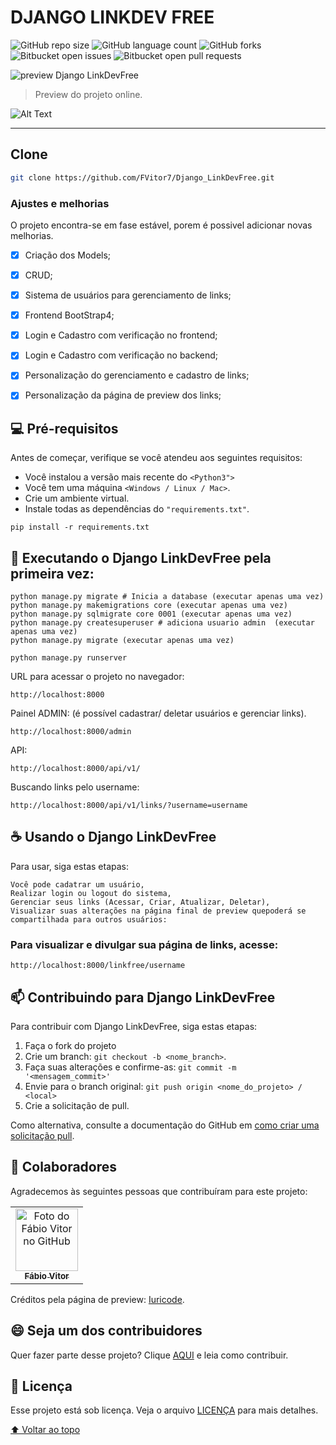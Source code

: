 # DJANGO LINKDEV FREE

![GitHub repo size](https://img.shields.io/github/repo-size/fvitor7/Django_LinkDevFree?style=for-the-badge)
![GitHub language count](https://img.shields.io/github/languages/count/FVitor7/Django_LinkDevFree?style=for-the-badge)
![GitHub forks](https://img.shields.io/github/forks/FVitor7/Django_LinkDevFree?style=for-the-badge)
![Bitbucket open issues](https://img.shields.io/bitbucket/issues/FVitor7/Django_LinkDevFree?style=for-the-badge)
![Bitbucket open pull requests](https://img.shields.io/bitbucket/pr-raw/FVitor7/Django_LinkDevFree?style=for-the-badge)

<img src="https://raw.githubusercontent.com/FVitor7/Django_LinkDevFree/master/capa.png" alt="preview Django LinkDevFree">

> Preview do projeto online.

![Alt Text](https://github.com/FVitor7/Django-Covid19-in-Real-Time/raw/main/README_FILES/gif_01.gif)


---

## Clone
```bash
git clone https://github.com/FVitor7/Django_LinkDevFree.git
```

### Ajustes e melhorias

O projeto encontra-se em fase estável, porem é possivel adicionar novas melhorias.

- [x] Criação dos Models;
- [x] CRUD;
- [x] Sistema de usuários para gerenciamento de links;
- [x] Frontend BootStrap4;
- [x] Login e Cadastro com verificação no frontend;
- [x] Login e Cadastro com verificação no backend;
- [x] Personalização do gerenciamento e cadastro de links;
- [x] Personalização da página de preview dos links;


## 💻 Pré-requisitos

Antes de começar, verifique se você atendeu aos seguintes requisitos:

* Você instalou a versão mais recente do `<Python3">`
* Você tem uma máquina `<Windows / Linux / Mac>`.
* Crie um ambiente virtual.
* Instale todas as dependências do `"requirements.txt"`.

```
pip install -r requirements.txt
```
## 🚀 Executando o Django LinkDevFree pela primeira vez:

```
python manage.py migrate # Inicia a database (executar apenas uma vez)
python manage.py makemigrations core (executar apenas uma vez)
python manage.py sqlmigrate core 0001 (executar apenas uma vez)
python manage.py createsuperuser # adiciona usuario admin  (executar apenas uma vez)
python manage.py migrate (executar apenas uma vez)

python manage.py runserver
```
URL para acessar o projeto no navegador:

```
http://localhost:8000
````

Painel ADMIN: (é possível cadastrar/ deletar usuários e gerenciar links).

```
http://localhost:8000/admin
````

API:

```
http://localhost:8000/api/v1/
```
Buscando links pelo username:
```
http://localhost:8000/api/v1/links/?username=username
```


## ☕ Usando o Django LinkDevFree

Para usar, siga estas etapas:

```
Você pode cadatrar um usuário,
Realizar login ou logout do sistema,
Gerenciar seus links (Acessar, Criar, Atualizar, Deletar),
Visualizar suas alterações na página final de preview quepoderá se compartilhada para outros usuários:
```

### Para visualizar e divulgar sua página de links, acesse:
```
http://localhost:8000/linkfree/username
```


## 📫 Contribuindo para Django LinkDevFree
<!---Se o seu README for longo ou se você tiver algum processo ou etapas específicas que deseja que os contribuidores sigam, considere a criação de um arquivo CONTRIBUTING.md separado--->
Para contribuir com Django LinkDevFree, siga estas etapas:

1. Faça o fork do projeto
2. Crie um branch: `git checkout -b <nome_branch>`.
3. Faça suas alterações e confirme-as: `git commit -m '<mensagem_commit>'`
4. Envie para o branch original: `git push origin <nome_do_projeto> / <local>`
5. Crie a solicitação de pull.

Como alternativa, consulte a documentação do GitHub em [como criar uma solicitação pull](https://help.github.com/en/github/collaborating-with-issues-and-pull-requests/creating-a-pull-request).

## 🤝 Colaboradores

Agradecemos às seguintes pessoas que contribuíram para este projeto:

<table>
  <tr>
    <td align="center">
      <a href="https://github.com/FVitor7">
        <img src="https://avatars2.githubusercontent.com/u/48036134?s=460&u=83e0e7eb1fe80c60164e6c9561a6174874c3b3da&v=4" width="100px;" alt="Foto do Fábio Vitor no GitHub"/><br>
        <sub>
          <b>Fábio Vitor</b>
        </sub>
      </a>
    </td>
    
  </tr>
</table>

Créditos pela página de preview: [Iuricode](https://github.com/iuricode).


## 😄 Seja um dos contribuidores<br>

Quer fazer parte desse projeto? Clique [AQUI](CONTRIBUTING.md) e leia como contribuir.

## 📝 Licença

Esse projeto está sob licença. Veja o arquivo [LICENÇA](LICENSE.md) para mais detalhes.

[⬆ Voltar ao topo](#Django_LinkDevFree)<br>
